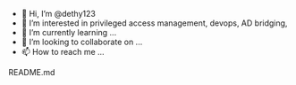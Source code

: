 - 👋 Hi, I’m @dethy123
- 👀 I’m interested in privileged access management, devops, AD bridging, 
- 🌱 I’m currently learning ...
- 💞️ I’m looking to collaborate on ...
- 📫 How to reach me ...

<!---
dethy123/dethy123 is a ✨ special ✨ repository because its `README.md` (this file) appears on your GitHub profile.
You can click the Preview link to take a look at your changes.
--->README.md

